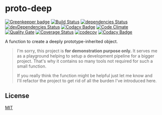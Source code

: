 # proto-deep

[![Greenkeeper badge](https://badges.greenkeeper.io/paulsmirnov/proto-deep.svg)](https://greenkeeper.io/)
[![Build Status](https://travis-ci.org/paulsmirnov/proto-deep.svg?branch=dev)](https://travis-ci.org/paulsmirnov/proto-deep)
[![dependencies Status](https://david-dm.org/paulsmirnov/proto-deep/dev/status.svg)](https://david-dm.org/paulsmirnov/proto-deep/dev)
[![devDependencies Status](https://david-dm.org/paulsmirnov/proto-deep/dev/dev-status.svg)](https://david-dm.org/paulsmirnov/proto-deep/dev?type=dev)
[![Codacy Badge](https://api.codacy.com/project/badge/Grade/b9db5632a69745eabce9bb7409bc2488)](https://www.codacy.com/app/paulsmirnov/proto-deep?utm_source=github.com&amp;utm_medium=referral&amp;utm_content=paulsmirnov/proto-deep&amp;utm_campaign=Badge_Grade)
[![Code Climate](https://codeclimate.com/github/paulsmirnov/proto-deep/badges/gpa.svg)](https://codeclimate.com/github/paulsmirnov/proto-deep)
[![Quality Gate](https://sonarcloud.io/api/badges/gate?key=paulsmirnov-github.proto-deep:dev)](https://sonarcloud.io/dashboard/index/paulsmirnov-github.proto-deep:dev)
[![Coverage Status](https://coveralls.io/repos/github/paulsmirnov/proto-deep/badge.svg?branch=dev)](https://coveralls.io/github/paulsmirnov/proto-deep?branch=dev)
[![codecov](https://codecov.io/gh/paulsmirnov/proto-deep/branch/dev/graph/badge.svg)](https://codecov.io/gh/paulsmirnov/proto-deep)
[![Codacy Badge](https://api.codacy.com/project/badge/Coverage/b9db5632a69745eabce9bb7409bc2488)](https://www.codacy.com/app/paulsmirnov/proto-deep?utm_source=github.com&utm_medium=referral&utm_content=paulsmirnov/proto-deep&utm_campaign=Badge_Coverage)

A function to create a deeply prototype-inherited object.

> I'm sorry, this project is **for demonstration purpose only.** It serves me as a playground
> helping to setup a development pipeline for a bigger project. That's why it contains so many
> tools not required for such a small function.
>
> If you really think the function might be helpful just let me know and I'll refactor the
> project to get rid of all the burden I've introduced here.

## License

[MIT](LICENSE)
